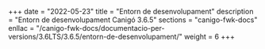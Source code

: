 +++
date        = "2022-05-23"
title       = "Entorn de desenvolupament"
description = "Entorn de desenvolupament Canigó 3.6.5"
sections    = "canigo-fwk-docs"
enllac		= "/canigo-fwk-docs/documentacio-per-versions/3.6LTS/3.6.5/entorn-de-desenvolupament/"
weight		= 6
+++
